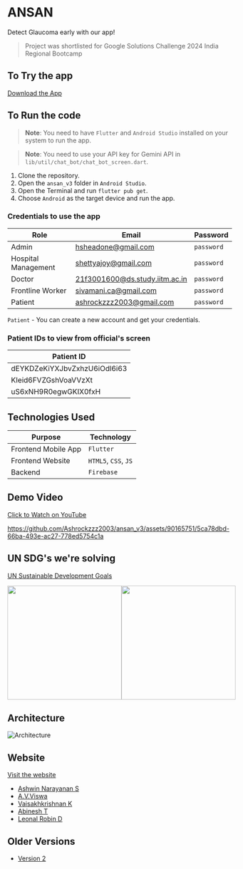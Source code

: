 # ANSAN

Detect Glaucoma early with our app!

> Project was shortlisted for Google Solutions Challenge 2024 India Regional Bootcamp

## To Try the app

[Download the App](https://github.com/Ashrockzzz2003/ansan_v3/releases/download/v3/app-release.apk)

## To Run the code

> **Note**: You need to have `Flutter` and `Android Studio` installed on your system to run the app.

> **Note**: You need to use your API key for Gemini API in `lib/util/chat_bot/chat_bot_screen.dart`.

1. Clone the repository.
2. Open the `ansan_v3` folder in `Android Studio`.
3. Open the Terminal and run `flutter pub get`.
4. Choose `Android` as the target device and run the app.

### Credentials to use the app

| Role | Email | Password |
| ---- | ----- | -------- |
| Admin | hsheadone@gmail.com | `password` |
| Hospital Management | shettyajoy@gmail.com | `password` |
| Doctor | 21f3001600@ds.study.iitm.ac.in | `password` |
| Frontline Worker | sivamani.ca@gmail.com | `password` |
| Patient | ashrockzzz2003@gmail.com | `password` |

`Patient` - You can create a new account and get your credentials.

### Patient IDs to view from official's screen

| Patient ID                   |
|------------------------------|
| dEYKDZeKiYXJbvZxhzU6iOdl6i63 |
| KIeid6FVZGshVoaVVzXt         |
| uS6xNH9R0egwGKIX0fxH         |

## Technologies Used

| Purpose | Technology |
| ------- | ---------- |
| Frontend Mobile App | `Flutter` |
| Frontend Website | `HTML5`, `CSS`, `JS` |
| Backend | `Firebase` |

## Demo Video

[Click to Watch on YouTube](https://youtu.be/vdqqqxFJ0Eg?si=8skz53MSn0AeTEpX)

https://github.com/Ashrockzzz2003/ansan_v3/assets/90165751/5ca78dbd-66ba-493e-ac27-778ed5754c1a

## UN SDG's we're solving

[UN Sustainable Development Goals](https://www.un.org/sustainabledevelopment/sustainable-development-goals/)

<div style="display: flex">
  <img src="https://github.com/Ashrockzzz2003/ansan_v3/assets/90165751/4519189d-ae89-47a7-8f8c-af3dfde40305" height="256" />
  <img src="https://github.com/Ashrockzzz2003/ansan_v3/assets/90165751/bbdc7274-822e-4fc5-91cc-97f1407b5846" height="256" />
</div>


## Architecture

![Architecture](https://i.imgur.com/AITNXcB.png)

## Website

[Visit the website](https://ansan.cb.amrita.edu)


- [Ashwin Narayanan S](https://ashrockzzz2003.github.io/portfolio/)
- [A.V.Viswa](https://www.linkedin.com/in/viswa-av/)
- [Vaisakhkrishnan K](https://www.linkedin.com/in/vaisakhkrishnan-k-2358b720b/)
- [Abinesh T](https://www.linkedin.com/in/abinesh-tamizhselvan-4732a8222/)
- [Leonal Robin D](https://www.linkedin.com/in/leonal-robin-47b681284/)

## Older Versions

- [Version 2](https://github.com/Ashrockzzz2003/ansan_v2)
